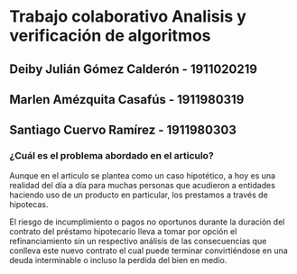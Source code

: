 # Trabajo colaborativo Analisis y verificación de algoritmos

## Deiby Julián Gómez Calderón - 1911020219

## Marlen Amézquita Casafús - 1911980319

## Santiago Cuervo Ramírez - 1911980303

### ¿Cuál es el problema abordado en el articulo?

Aunque en el articulo se plantea como un caso hipotético, a hoy es una realidad del día a día para muchas personas que acudieron a entidades haciendo uso de un producto en particular, los prestamos a través de hipotecas.

El riesgo de incumplimiento o pagos no oportunos durante la duración del contrato del préstamo hipotecario lleva a tomar por opción el refinanciamiento sin un respectivo análisis de las consecuencias que conlleva este nuevo contrato el cual puede terminar convirtiéndose en una deuda interminable o incluso la perdida del bien en medio.
